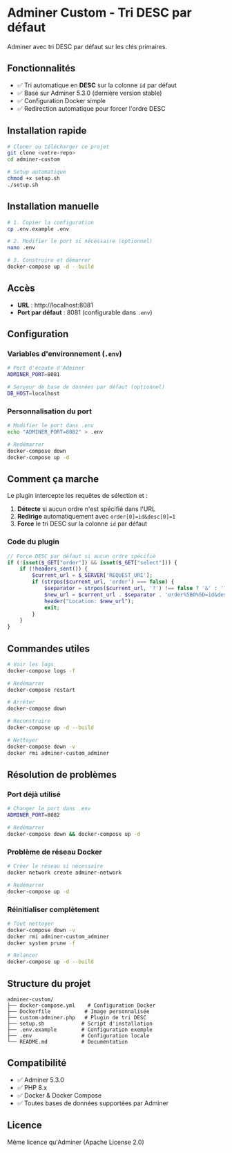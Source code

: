 # Adminer Custom - Tri DESC par défaut

Adminer avec tri DESC par défaut sur les clés primaires.

## Fonctionnalités

- ✅ Tri automatique en **DESC** sur la colonne `id` par défaut
- ✅ Basé sur Adminer 5.3.0 (dernière version stable)
- ✅ Configuration Docker simple
- ✅ Redirection automatique pour forcer l'ordre DESC

## Installation rapide

```bash
# Cloner ou télécharger ce projet
git clone <votre-repo>
cd adminer-custom

# Setup automatique
chmod +x setup.sh
./setup.sh
```

## Installation manuelle

```bash
# 1. Copier la configuration
cp .env.example .env

# 2. Modifier le port si nécessaire (optionnel)
nano .env

# 3. Construire et démarrer
docker-compose up -d --build
```

## Accès

- **URL** : http://localhost:8081
- **Port par défaut** : 8081 (configurable dans `.env`)

## Configuration

### Variables d'environnement (`.env`)

```bash
# Port d'écoute d'Adminer
ADMINER_PORT=8081

# Serveur de base de données par défaut (optionnel)
DB_HOST=localhost
```

### Personnalisation du port

```bash
# Modifier le port dans .env
echo "ADMINER_PORT=8082" > .env

# Redémarrer
docker-compose down
docker-compose up -d
```

## Comment ça marche

Le plugin intercepte les requêtes de sélection et :

1. **Détecte** si aucun ordre n'est spécifié dans l'URL
2. **Redirige** automatiquement avec `order[0]=id&desc[0]=1`
3. **Force** le tri DESC sur la colonne `id` par défaut

### Code du plugin

```php
// Force DESC par défaut si aucun ordre spécifié
if (!isset($_GET["order"]) && isset($_GET["select"])) {
    if (!headers_sent()) {
        $current_url = $_SERVER['REQUEST_URI'];
        if (strpos($current_url, 'order') === false) {
            $separator = strpos($current_url, '?') !== false ? '&' : '?';
            $new_url = $current_url . $separator . 'order%5B0%5D=id&desc%5B0%5D=1';
            header("Location: $new_url");
            exit;
        }
    }
}
```

## Commandes utiles

```bash
# Voir les logs
docker-compose logs -f

# Redémarrer
docker-compose restart

# Arrêter
docker-compose down

# Reconstruire
docker-compose up -d --build

# Nettoyer
docker-compose down -v
docker rmi adminer-custom_adminer
```

## Résolution de problèmes

### Port déjà utilisé

```bash
# Changer le port dans .env
ADMINER_PORT=8082

# Redémarrer
docker-compose down && docker-compose up -d
```

### Problème de réseau Docker

```bash
# Créer le réseau si nécessaire
docker network create adminer-network

# Redémarrer
docker-compose up -d
```

### Réinitialiser complètement

```bash
# Tout nettoyer
docker-compose down -v
docker rmi adminer-custom_adminer
docker system prune -f

# Relancer
docker-compose up -d --build
```

## Structure du projet

```
adminer-custom/
├── docker-compose.yml    # Configuration Docker
├── Dockerfile           # Image personnalisée
├── custom-adminer.php   # Plugin de tri DESC
├── setup.sh            # Script d'installation
├── .env.example        # Configuration exemple
├── .env                # Configuration locale
└── README.md           # Documentation
```

## Compatibilité

- ✅ Adminer 5.3.0
- ✅ PHP 8.x
- ✅ Docker & Docker Compose
- ✅ Toutes bases de données supportées par Adminer

## Licence

Même licence qu'Adminer (Apache License 2.0)